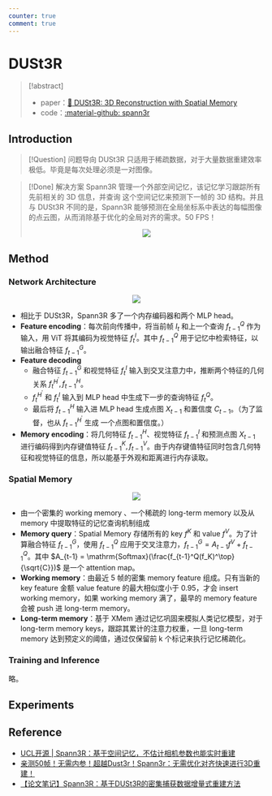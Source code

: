 ```yaml
---
counter: true
comment: true
---
```


# DUSt3R

> [!abstract]
> - paper：[:book: DUSt3R: 3D Reconstruction with Spatial Memory](https://arxiv.org/pdf/2408.16061)
> - code：[:material-github: spann3r](https://github.com/HengyiWang/spann3r)

## Introduction

> [!Question] 问题导向
> DUSt3R 只适用于稀疏数据，对于大量数据重建效率极低。毕竟是每次处理必须是一对图像。

> [!Done] 解决方案
> Spann3R 管理一个外部空间记忆，该记忆学习跟踪所有先前相关的 3D 信息，并查询 这个空间记忆来预测下一帧的 3D 结构。并且与 DUSt3R 不同的是，Spann3R 能够预测在全局坐标系中表达的每幅图像的点云图，从而消除基于优化的全局对齐的需求。50 FPS！
> <center><img src="https://cdn.jujimeizuo.cn/note/cv/slam/spann3r-1.jpg"></center>

## Method

### Network Architecture

<center><img src="https://cdn.jujimeizuo.cn/note/cv/slam/spann3r-2.jpg"></center>

- 相比于 DUSt3R，Spann3R 多了一个内存编码器和两个 MLP head。
- **Feature encoding**：每次前向传播中，将当前帧 $I_t$ 和上一个查询 $f_{t-1}^Q$ 作为输入，用 ViT 将其编码为视觉特征 $f_t^I$。其中 $f_{t-1}^Q$ 用于记忆中检索特征，以输出融合特征 $f_{t-1}^G$。
- **Feature decoding**
    - 融合特征 $f_{t-1}^G$ 和视觉特征 $f_t^I$ 输入到交叉注意力中，推断两个特征的几何关系 $f_t^{H^\prime}, f_{t-1}^H$。
    - $f_{t}^{H^\prime}$ 和 $f_t^I$ 输入到 MLP head 中生成下一步的查询特征 $f_t^Q$。
    - 最后将 $f_{t-1}^H$ 输入进 MLP head 生成点图 $X_{t-1}$ 和置信度 $C_{t-1}$。（为了监督，也从 $f_{t-1}^{H^\prime}$ 生成 一个点图和置信度。）
- **Memory encoding**：将几何特征 $f_{t-1}^H$、视觉特征 $f_{t-1}^I$ 和预测点图 $X_{t-1}$ 进行编码得到内存键值特征 $f_{t-1}^K, f_{t-1}^V$。由于内存键值特征同时包含几何特征和视觉特征的信息，所以能基于外观和距离进行内存读取。

### Spatial Memory

<center><img src="https://cdn.jujimeizuo.cn/note/cv/slam/spann3r-3.jpg"></center>

- 由一个密集的 working memory 、一个稀疏的 long-term memory 以及从 memory 中提取特征的记忆查询机制组成
- **Memory query**：Spatial Memory 存储所有的 key $f^K$ 和 value $f^V$。为了计算融合特征 $f_{t-1}^G$，使用 $f_{t-1}^Q$ 应用于交叉注意力，$f_{t-1}^G = A_{t-1}f^V + f_{t-1}^Q$。其中 $A_{t-1} = \mathrm{Softmax}(\frac{f_{t-1}^Q(f_K)^\top}{\sqrt{C}})$ 是一个 attention map。
- **Working memory**：由最近 5 帧的密集 memory feature 组成。只有当新的 key feature 金额 value feature 的最大相似度小于 0.95，才会 insert working memory，如果 working memory 满了，最早的 memory feature 会被 push 进 long-term memory。
- **Long-term memory**：基于 XMem 通过记忆巩固来模拟人类记忆模型，对于 long-term memory keys，跟踪其累计的注意力权重，一旦 long-term memory 达到预定义的阈值，通过仅保留前 k 个标记来执行记忆稀疏化。

### Training and Inference

略。

## Experiments

## Reference

- [UCL开源 | Spann3R：基于空间记忆，不估计相机参数也能实时重建](https://www.bilibili.com/video/BV1myyHYtEf5/)
- [亲测50帧！无需内参！超越Dust3r！Spann3r：无需优化对齐快速进行3D重建！](https://zhuanlan.zhihu.com/p/866503206)
- [【论文笔记】Spann3R：基于DUSt3R的密集捕获数据增量式重建方法](https://blog.csdn.net/m0_74310646/article/details/144412031)